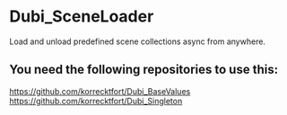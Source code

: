 # Dubi_SceneLoader
Load and unload predefined scene collections async from anywhere.

## You need the following repositories to use this:
https://github.com/korrecktfort/Dubi_BaseValues
https://github.com/korrecktfort/Dubi_Singleton
